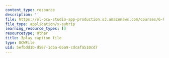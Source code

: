 ```yaml
---
content_type: resource
description: ''
file: https://ol-ocw-studio-app-production.s3.amazonaws.com/courses/6-890-algorithmic-lower-bounds-fun-with-hardness-proofs-fall-2014/5efbdd1bd5871cba65a9cdcafa510cd7_ziViLYrf1Ak.srt
file_type: application/x-subrip
learning_resource_types: []
resourcetype: Other
title: 3play caption file
type: OCWFile
uid: 5efbdd1b-d587-1cba-65a9-cdcafa510cd7
---
```

